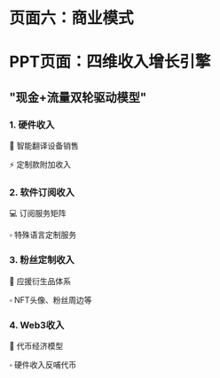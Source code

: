# 页面六：商业模式

# PPT页面：四维收入增长引擎

## "现金+流量双轮驱动模型"

### 1. 硬件收入

📱 智能翻译设备销售

⚡️ 定制款附加收入

### 2. 软件订阅收入

💻 订阅服务矩阵

▫️ 特殊语言定制服务

### 3. 粉丝定制收入

🎁 应援衍生品体系

▫️ NFT头像、粉丝周边等

### 4. Web3收入

🚀 代币经济模型

▫️ 硬件收入反哺代币